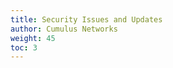 ```yaml
---
title: Security Issues and Updates
author: Cumulus Networks
weight: 45
toc: 3
---
```

<!--
Subscribe to the NVIDIA {{<exlink url="https://lists.cumulusnetworks.com/listinfo/cumulus-security-announce" text="security announcements mailing list">}} to learn about these issues as soon as the team posts them.
-->